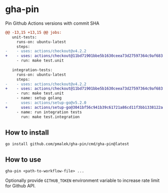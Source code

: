 # gha-pin

Pin Github Actions versions with commit SHA

```diff
@@ -13,15 +13,15 @@ jobs:
   unit-tests:
     runs-on: ubuntu-latest
     steps:
-    - uses: actions/checkout@v4.2.2
+    - uses: actions/checkout@11bd71901bbe5b1630ceea73d27597364c9af683 # v4.2.2
     - run: make test.unit
 
   integration-tests:
     runs-on: ubuntu-latest
     steps:
-    - uses: actions/checkout@v4.2.2
+    - uses: actions/checkout@11bd71901bbe5b1630ceea73d27597364c9af683 # v4.2.2
     - run: make test.unit
     - name: setup golang
-      uses: actions/setup-go@v5.2.0
+      uses: actions/setup-go@3041bf56c941b39c61721a86cd11f3bb1338122a # v5.2.0
     - name: run integration tests
       run: make test.integration
```

## How to install

```
go install github.com/pmalek/gha-pin/cmd/gha-pin@latest
```

## How to use

```
gha-pin <path-to-workflow-file> ...
```

Optionally provide `GITHUB_TOKEN` environment variable to increase rate limit for Github API.
